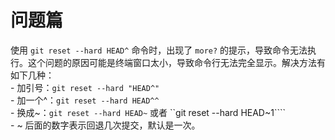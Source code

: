<a name="FyUmM"></a>
# 问题篇
使用 `git reset --hard HEAD^` 命令时，出现了 `more?` 的提示，导致命令无法执行。这个问题的原因可能是终端窗口太小，导致命令行无法完全显示。解决方法有如下几种：<br />- 加引号：``git reset --hard "HEAD^"``<br />- 加一个^：`git reset --hard HEAD^^`<br />- 换成~：`git reset --hard HEAD~` 或者 ``git reset --hard HEAD~1````<br />- ~ 后面的数字表示回退几次提交，默认是一次。
